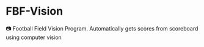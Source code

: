 # FBF-Vision
📷 Football Field Vision Program. Automatically gets scores from scoreboard using computer vision
